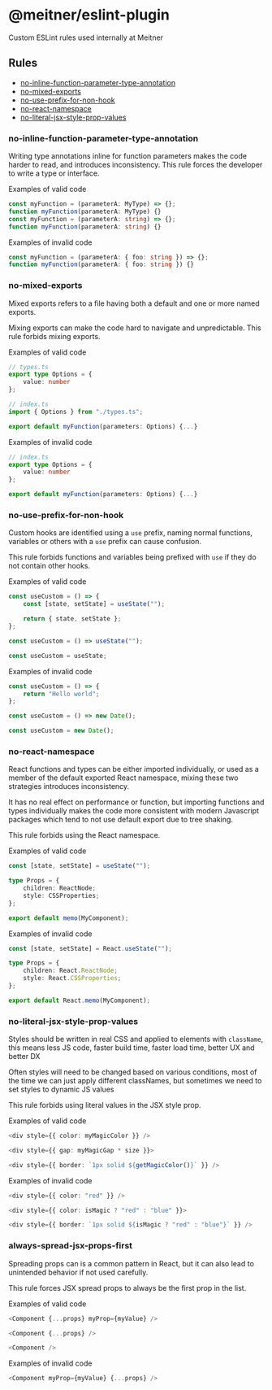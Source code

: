 # @meitner/eslint-plugin

Custom ESLint rules used internally at Meitner

## Rules

-   [no-inline-function-parameter-type-annotation](#no-inline-function-parameter-type-annotation)
-   [no-mixed-exports](#no-mixed-exports)
-   [no-use-prefix-for-non-hook](#no-use-prefix-for-non-hook)
-   [no-react-namespace](#no-react-namespace)
-   [no-literal-jsx-style-prop-values](#no-literal-jsx-style-prop-values)

### no-inline-function-parameter-type-annotation

Writing type annotations inline for function parameters makes the code harder to read, and introduces inconsistency. This rule forces the developer to write a type or interface.

Examples of valid code

```ts
const myFunction = (parameterA: MyType) => {};
function myFunction(parameterA: MyType) {}
const myFunction = (parameterA: string) => {};
function myFunction(parameterA: string) {}
```

Examples of invalid code

```ts
const myFunction = (parameterA: { foo: string }) => {};
function myFunction(parameterA: { foo: string }) {}
```

### no-mixed-exports

Mixed exports refers to a file having both a default and one or more named exports.

Mixing exports can make the code hard to navigate and unpredictable. This rule forbids mixing exports.

Examples of valid code

```ts
// types.ts
export type Options = {
    value: number
};

// index.ts
import { Options } from "./types.ts";

export default myFunction(parameters: Options) {...}
```

Examples of invalid code

```ts
// index.ts
export type Options = {
    value: number
};

export default myFunction(parameters: Options) {...}
```

### no-use-prefix-for-non-hook

Custom hooks are identified using a `use` prefix, naming normal functions, variables or others with a `use` prefix can cause confusion.

This rule forbids functions and variables being prefixed with `use` if they do not contain other hooks.

Examples of valid code

```ts
const useCustom = () => {
    const [state, setState] = useState("");

    return { state, setState };
};

const useCustom = () => useState("");

const useCustom = useState;
```

Examples of invalid code

```ts
const useCustom = () => {
    return "Hello world";
};

const useCustom = () => new Date();

const useCustom = new Date();
```

### no-react-namespace

React functions and types can be either imported individually, or used as a member of the default exported React namespace, mixing these two strategies introduces inconsistency.

It has no real effect on performance or function, but importing functions and types individually makes the code more consistent with modern Javascript packages which tend to not use default export due to tree shaking.

This rule forbids using the React namespace.

Examples of valid code

```ts
const [state, setState] = useState("");

type Props = {
    children: ReactNode;
    style: CSSProperties;
};

export default memo(MyComponent);
```

Examples of invalid code

```ts
const [state, setState] = React.useState("");

type Props = {
    children: React.ReactNode;
    style: React.CSSProperties;
};

export default React.memo(MyComponent);
```

### no-literal-jsx-style-prop-values

Styles should be written in real CSS and applied to elements with `className`, this means less JS code, faster build time, faster load time, better UX and better DX

Often styles will need to be changed based on various conditions, most of the time we can just apply different classNames, but sometimes we need to set styles to dynamic JS values

This rule forbids using literal values in the JSX style prop.

Examples of valid code

```ts
<div style={{ color: myMagicColor }} />

<div style={{ gap: myMagicGap * size }}>

<div style={{ border: `1px solid ${getMagicColor()}` }} />
```

Examples of invalid code

```ts
<div style={{ color: "red" }} />

<div style={{ color: isMagic ? "red" : "blue" }}>

<div style={{ border: `1px solid ${isMagic ? "red" : "blue"}` }} />
```

### always-spread-jsx-props-first

Spreading props can is a common pattern in React, but it can also lead to unintended behavior if not used carefully.

This rule forces JSX spread props to always be the first prop in the list.

Examples of valid code

```ts
<Component {...props} myProp={myValue} />

<Component {...props} />

<Component />
```

Examples of invalid code

```ts
<Component myProp={myValue} {...props} />
```
